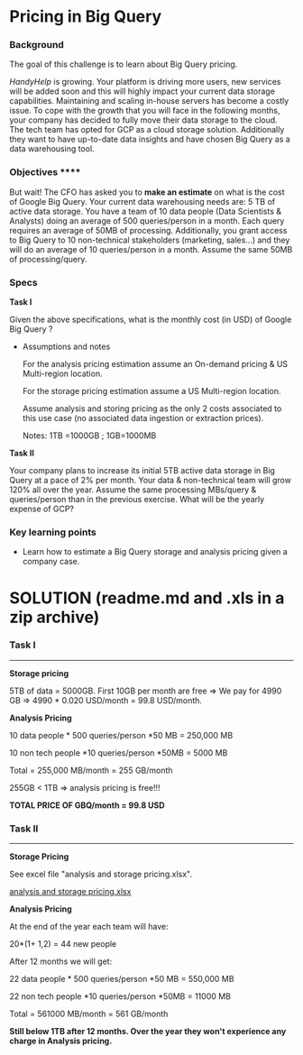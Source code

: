 # Pricing in Big Query

### Background

The goal of this challenge is to learn about Big Query pricing.

*HandyHelp* is growing. Your platform is driving more users, new services will be added soon and this will highly impact your current data storage capabilities. Maintaining and scaling in-house servers has become a costly issue. To cope with the growth that you will face in the following months, your company has decided to fully move their data storage to the cloud. The tech team has opted for GCP as a cloud storage solution. Additionally they want to have up-to-date data insights and have chosen Big Query as a data warehousing tool. 

### Objectives ****

But wait! The CFO has asked you to **make an estimate** on what is the cost of Google Big Query. Your current data warehousing needs are: 5 TB of active data storage. You have a team of 10 data people (Data Scientists & Analysts) doing an average of 500 queries/person in a month. Each query requires an average of 50MB of processing. Additionally, you grant access to Big Query to 10 non-technical stakeholders (marketing, sales…) and they will do an average of 10 queries/person in a month. Assume the same 50MB of processing/query.  

### Specs

**Task I**

Given the above specifications, what is the monthly cost (in USD) of Google Big Query ?

- Assumptions and notes

    For the analysis pricing estimation assume an On-demand pricing & US Multi-region location.

    For the storage pricing estimation assume a US Multi-region location.

    Assume analysis and storing pricing as the only 2 costs associated to this use case (no associated data ingestion or extraction prices).

    Notes: 1TB =1000GB ; 1GB=1000MB

**Task II**

Your company plans to increase its initial 5TB active data storage in Big Query at a pace of 2% per month. Your data & non-technical team will grow 120% all over the year. Assume the same processing MBs/query & queries/person than in the previous exercise. What will be the yearly expense of GCP?

### Key learning points

- Learn how to estimate a Big Query storage and analysis pricing given a company case.

# SOLUTION (readme.md and .xls in a zip archive)

### **Task I**

---

**Storage pricing**

5TB of data = 5000GB. First 10GB per month are free => We pay for 4990 GB => 4990 * 0.020 USD/month = 99.8 USD/month.

**Analysis Pricing**

10 data people * 500 queries/person *50 MB = 250,000 MB

10 non tech people *10 queries/person *50MB = 5000 MB

Total = 255,000 MB/month = 255 GB/month

255GB < 1TB => analysis pricing is free!!!

**TOTAL PRICE OF GBQ/month = 99.8 USD**

### **Task II**

---

**Storage Pricing** 

See excel file "analysis and storage pricing.xlsx".

[analysis and storage pricing.xlsx](assets/analysis_and_storage_pricing.xlsx)

**Analysis Pricing**

At the end of the year each team will have:

20*(1+ 1,2) = 44 new people

After 12 months we will get:

22 data people * 500 queries/person *50 MB = 550,000 MB

22 non tech people *10 queries/person *50MB = 11000 MB

Total = 561000 MB/month = 561 GB/month

**Still below 1TB after 12 months. Over the year they won't experience any charge in Analysis pricing.**

